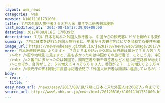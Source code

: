 ```yaml
---
layout: web_news
categories: web
newsid: k10011101731000
title: ７月の外国人旅行者２６８万人余 単月では過去最高更新
last_modified_at: '2017-08-16T17:39:00+09:00'
datetime: 2017年08月16日 17時39分
description: ７月に日本を訪れた外国人旅行者は、中国からの観光客にビザを発給する要件を緩和したことなどから２６８万人余りと、１か月の人数としては過去最高を更新しました。
summary: ７月に日本を訪れた外国人旅行者は、中国からの観光客にビザを発給する要件を緩和したことなどから２６８万人余りと、１か月の人数としては過去最高を更新しました。
image_url: https://newswebeasy.github.io/ja201708/news/web/image/2017/08/18/k10011101731000.jpg
more: 日本政府観光局によりますと、７月に日本を訪れた外国人旅行者は推計で２６８万１５００人に上り、１か月の人数としては去年の同じ月を３８万人余り、率にして１６．８％上回って、過去最高を更新しました。<br
  /><br />国や地域別に見ますと、最も多かったのは中国からの旅行者で、ことし５月、中国からの観光客にビザを発給する際に求める年収や預金残高など経済力の要件を緩和したことが影響して、７８万８００人と、去年の同じ月より６．８％増加しました。<br
  /><br />２番目に多かったのは韓国で、関西空港や新千歳空港などと結ぶ航空路線が増えたことが追い風となって、６４万４０００人と４４％増加しました。<br /><br
  />このほか、台湾が１２．５％増えて４４万６６００人、香港が２７．１％増えて２３万４６００人に上り、中国と韓国を含めて、いずれも過去最高を更新しました。<br
  /><br />観光庁の田村明比古長官は記者会見で「外国人旅行者は順調に増加しているが、２０２０年に年間４０００万人にする目標に向けては、地方への誘客を進めてリピーターを増やす必要があり、対策を加速したい」と述べました。
body:
- text: ''
  title: ''
easy_news_url: /news/easy/2017/08/18/7月に日本に来た外国人は268万人-今までで最も多い/
source_url: http://www3.nhk.or.jp/news/html/20170816/k10011101731000.html
...
```

